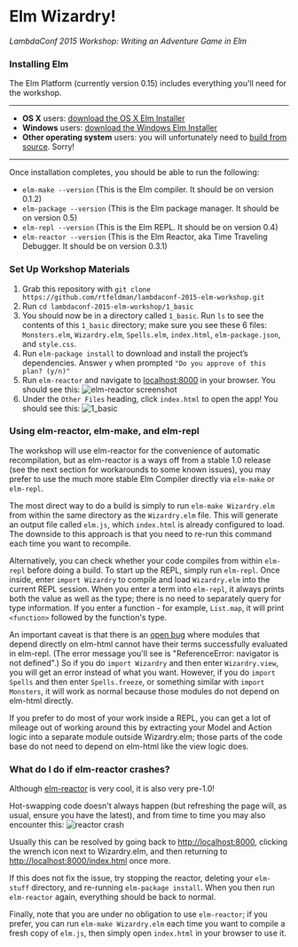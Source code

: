 Elm Wizardry!
=============

_LambdaConf 2015 Workshop: Writing an Adventure Game in Elm_

### Installing Elm

The Elm Platform (currently version 0.15) includes everything you'll need for the workshop.

---

* **OS X** users: [download the OS X Elm Installer](http://install.elm-lang.org/Elm-Platform-0.15.pkg)
* **Windows** users: [download the Windows Elm Installer](http://install.elm-lang.org/Elm-Platform-0.15.exe)
* **Other operating system** users: you will unfortunately need to [build from source](http://elm-lang.org/Install.elm#build-from-source). Sorry!

---

Once installation completes, you should be able to run the following:

* `elm-make --version` (This is the Elm compiler. It should be on version 0.1.2)
* `elm-package --version` (This is the Elm package manager. It should be on version 0.5)
* `elm-repl --version` (This is the Elm REPL. It should be on version 0.4)
* `elm-reactor --version` (This is the Elm Reactor, aka Time Traveling Debugger. It should be on version 0.3.1)

### Set Up Workshop Materials

1. Grab this repository with `git clone https://github.com/rtfeldman/lambdaconf-2015-elm-workshop.git`
2. Run `cd lambdaconf-2015-elm-workshop/1_basic`
3. You should now be in a directory called `1_basic`. Run `ls` to see the contents of this `1_basic` directory; make sure you see these 6 files: `Monsters.elm`, `Wizardry.elm`, `Spells.elm`, `index.html`, `elm-package.json`, and `style.css`.
4. Run `elm-package install` to download and install the project’s dependencies. Answer `y` when prompted `"Do you approve of this plan? (y/n)"`
5. Run `elm-reactor` and navigate to [localhost:8000](http://localhost:8000) in your browser. You should see this: ![elm-reactor screenshot](https://cloud.githubusercontent.com/assets/1094080/7787529/9cf9f198-01ce-11e5-9986-fc2da149f6d3.png)
6. Under the `Other Files` heading, click `index.html` to open the app! You should see this: ![1_basic](https://cloud.githubusercontent.com/assets/1094080/7787634/56420f74-01d3-11e5-83f4-6e6510b5104a.png)


### Using elm-reactor, elm-make, and elm-repl

The workshop will use elm-reactor for the convenience of automatic recompilation, but as elm-reactor is a ways off from a stable 1.0 release (see the next section for workarounds to some known issues), you may prefer to use the much more stable Elm Compiler directly via `elm-make` or `elm-repl`.

The most direct way to do a build is simply to run `elm-make Wizardry.elm` from within the same directory as the `Wizardry.elm` file. This will generate an output file called `elm.js`, which `index.html` is already configured to load. The downside to this approach is that you need to re-run this command each time you want to recompile.

Alternatively, you can check whether your code compiles from within `elm-repl` before doing a build. To start up the REPL, simply run `elm-repl`. Once inside, enter `import Wizardry` to compile and load `Wizardry.elm` into the current REPL session. When you enter a term into `elm-repl`, it always prints both the value as well as the type; there is no need to separately query for type information. If you enter a function - for example, `List.map`, it will print `<function>` followed by the function's type.

An important caveat is that there is an [open bug](https://github.com/elm-lang/elm-repl/issues/48) where modules that depend directly on elm-html cannot have their terms successfully evaluated in elm-repl. (The error message you'll see is "ReferenceError: navigator is not defined".) So if you do `import Wizardry` and then enter `Wizardry.view`, you will get an error instead of what you want. However, if you do `import Spells` and then enter `Spells.freeze`, or something similar with `import Monsters`, it will work as normal because those modules do not depend on elm-html directly.

If you prefer to do most of your work inside a REPL, you can get a lot of mileage out of working around this by extracting your Model and Action logic into a separate module outside Wizardry.elm; those parts of the code base do not need to depend on elm-html like the view logic does.


### What do I do if elm-reactor crashes?

Although [elm-reactor](http://elm-lang.org/blog/Introducing-Elm-Reactor.elm) is very cool, it is also very pre-1.0!

Hot-swapping code doesn't always happen (but refreshing the page will, as usual, ensure you have the latest), and from time to time you may also encounter this: ![reactor crash](https://cloud.githubusercontent.com/assets/1094080/7787538/f4269a66-01ce-11e5-97ea-d9ab1d3bfd1f.png)

Usually this can be resolved by going back to [http://localhost:8000](http://localhost:8000), clicking the wrench icon next to Wizardry.elm, and then returning to [http://localhost:8000/index.html](http://localhost:8000/index.html) once more.

If this does not fix the issue, try stopping the reactor, deleting your `elm-stuff` directory, and re-running `elm-package install`. When you then run `elm-reactor` again, everything should be back to normal.

Finally, note that you are under no obligation to use `elm-reactor`; if you prefer, you can run `elm-make Wizardry.elm` each time you want to compile a fresh copy of `elm.js`, then simply open `index.html` in your browser to use it.
